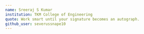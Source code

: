 ```yaml
---
name: Sreeraj S Kumar
institution: TKM College of Engineering
quote: Work smart until your signature becomes an autograph.
github_user: severussnape10
---
```

